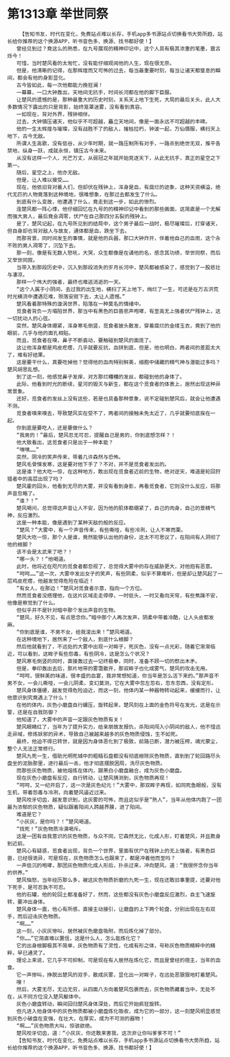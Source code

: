# 第1313章 举世同祭
        【告知书友，时代在变化，免费站点难以长存，手机app多书源站点切换看书大势所趋，站长给你推荐的这个换源APP，听书音色多、换源、找书都好使！】
       曾经见到过？竟这么的熟悉，在九号展现的精神印记中，这个人具有极其浓重的笔墨，震古烁今！
       可惜，当时楚风看的太匆忙，没有能仔细观阅他的人生，现在很无奈。
       但是，他清晰的记得，在那辉煌而又可怖的过去，每当最重要时刻，每当让诸天都窒息的瞬间，都会有他的身影显化。
       古今皆如此，每一次他都能力挽狂澜！
       一幕幕，一口大钟轰出，天地间无抗手，时间长河都在他的脚下臣服。
       让楚风的遗憾的是，那种最重大的历史时刻，关系天上地下生死，大局的最后关头，此人大多数情况下露出的只是背影，始终笼罩迷雾，没有看到真容。
       一如现在，背对外界，残钟相伴。
       过去，大钟镇压诸天，他似乎不可超越，矗立天地间，像是一面永远不可超越的丰碑。
       他的一生太辉煌与璀璨，没有战胜不了的敌人，摧枯拉朽，钟波一起，万仙慑服，横扫天上地下，古今无敌。
       所谓人生高歌，没有低谷，从少年时期，就一路压制所有对手，一路杀到绝世无双，推平各禁地，纵身一跃，成就永恒，镇压古今未来。
       从没有这样一个人，光芒万丈，从弱冠之年就开始竞逐天下，从此无抗手，真正的星空之下第一。
       随后，星空之上，他亦无敌。
       但是，让人难以接受……
       现在，他依旧背对着人们，但却伏在残钟上，浑身是血，有腐烂的迹象，这种天资横溢，绝代无匹的人物竟落到这种境地，很难想象，在那过去都发生了什么。
       到底有什么变故，他遭遇了什么，竟走到这一步，如此的惨烈。
       连楚风都一阵心悸，他仔细回忆在九号的的精神印记中看到的那些画面，这简直是一个无解而强大男人，最后竟会凋零，伏尸在自己那四分五裂的残钟上。
       是了，楚风记起，在九号所见到的结局中，这个男子最后一战时，极尽璀璨后，打穿诸天，但自身却也背对敌人与故友，通体都是血，跌坐下去。
       而那背景，同时间发生的事情，就是他的兵器，那口大钟炸开，伴着他自己的血雨，这个永不败的男人凋零了，沉坠下去。
       那一刻，像是有无数人怒吼，大哭，众生都像是在诵他的名，感念其功绩，举世同祭，而后又举世同寂。
       当带入到那段历史中，沉入到那段消失的岁月长河中，楚风都被感染了，感觉到了一股悲壮与凄凉。
       那样一个伟大的强者，最终也难逃消逝的一天。
       “这个人属于小阴间，去过我的出生地，横扫了天上地下，绚烂了一生，可还是在万古洪荒时光横流中遭遇厄难，殒落安寂下去，太让人遗憾。”
       楚风看着那特殊的漩涡世界，陷落在一种莫名的情绪中。
       觅食者背负一方塌陷世界，那当中有黑色的巨兽悲声咆哮，有至高无上强者伏尸残钟上，这一切扰动人的心弦。
       突然，楚风身体绷紧，浑身寒毛倒竖，觅食者披头散发，穿着腐烂的金缕玉衣，竟到了他的眼前，几乎与他的面孔相贴。
       而且，觅食者在嗅，鼻子不断翕动，要触碰到楚风的面庞了。
       这让他浑身都是鸡皮疙瘩，几乎就要反抗，血拼到底，但是，他也明白，两者间的差距太大了，难有好结果。
       这是要干什么，真要吃掉他？觉得他的血肉特别鲜美，细胞中储藏的精气神与潜能过多吗？楚风胡思乱想。
       到了这一刻，他感觉鼻子发痒，对方那烂糟糟的发丝，都碰到他的身体了。
       此际，他看到时光的断续，星河的毁灭与新生，都在这个觅食者的体表上，居然出现这种异常景象。
       还好，觅食者的发丝上没有这些，若是也具备那种景象，说不定碰到楚风后，就会让他遭遇不测。
       觅食者嗅来嗅去，导致楚风实在受不了，两者间的接触未免太近了，几乎就要彻底挨在一起。
       你到底是要吃人，还是要做什么？
       “我男的！”最后，楚风忍无可忍，提醒自己是男的，你到底想怎样？！
       他大致看出，这觅食者只是出于一种本能？
       “嘿嘿……”
       突然，阴冷的笑声传来，带着几许森然与恐怖。
       楚风毛骨悚发寒，这是要对他下手了？不对，并不是觅食者发出的。
       这是谁？他大吃一惊，在这种地方，敢出现在觅食者近前的生物，绝对逆天，难道是轮回狩猎者中的高层出现了吗？
       楚风霍的回头，他看到无尽的大雾，并没有看到身影，再看觅食者，它则没什么反应，将那声音忽略了。
       “谁？！”
       楚风喝问，总觉得这声音让人不安，因为他的肌体都绷紧了，自己的肉身，自己的景精气神，反应激烈。
       这是一种本能，像是遇到了某种天敌的般的反应。
       “楚风？”大雾中，有一个声音传来，有些嘶哑，有些冷冽，让人不寒而栗。
       楚风大吃一惊，那个人是谁，竟然能够认出他的身份，这太不可思议了，在阳间有人洞彻了他的根脚？
       该不会是太武来了吧？！
       “哪一头？！”他喝道。
       此时，他将近在咫尺的觅食者都忽视了，总觉得大雾中的存在威胁更大，对他抱有恶意。
       “呵呵……”这一次，大雾中发出女子的笑声，有些阴柔，似乎不算难听，但是却让楚风起了一层鸡皮疙瘩，他越发觉得危险在临近！
       “有女人，在那边！”楚风对觅食者示意，指向一个方位。
       然而觅食者没搭理他，在这片区域走走停停，一时低头，一时又看向天穹，有些焦躁不安，他像是察觉到了什么。
       但似乎并不是针对暗中那个发出声音的生物。
       “楚风，好久不见，有点思念你。”暗中那个人再次发声，阴柔中带着冷酷，让人头皮都发麻。
       “你到底是谁，不男不女，给我滚出来！”楚风喝道。
       在这种境地下，居然来了一个敌人，到底什么根脚？
       然后他就看到了，不远处的大雾中出现一对眸子，死灰色，没有一点光彩，随着它渐渐临近，可以看到，这眸子有些怨毒，有些阴冷，这是怎么个状况？
       楚风寒毛倒竖的同时，直接轰过去一记终极拳，同时，准备不顾一切的祭出木矛。
       但是，拳印轰出去后，那片地带的雾霭散开，那双眸子也化成雾气，楚风的攻击无用。
       “呵呵，很鲜美的味道，很丰盛的血宴，我非常想知道，你当年是怎么活下来的。”那声音不男不女，一会儿嘶哑，一会儿阴柔，变幻莫测，它在大雾中忽左忽右，忽东忽西，没有定形。
       楚风身体僵硬，越发觉得危险迫近，而这一刻，他体内某一种器物转动起来，缓缓而行，让他意识到究竟遇上了什么！
       在他的体内，灰色小磨盘自行碾压，旋转起来，楚风刻在上面的金色符号在发光，这是在示警，还是在自我防御？
       他知道了，大雾中的声音一定跟灰色物质有关！
       楚风眼睛红了，当年为了提升实力，给亲朋故友报仇，杀阳间闯入小阴间的敌人，他不惜远走异域，修炼妖邪的异术，导致自己被越来越多的灰色物质侵蚀，生不如死。
       最终，他迫不得已转世，就是因为身体恶化到了极致，前路已断，潜力被压榨，魂光蒙尘，整个人无法正常修行。
       楚风九死一生，借助光明死城中的粗糙石盘都没有彻底根除灰色物质，直到到了轮回路尽头盘坐的泥胎那里，进行最后一击，他才彻底摆脱困局，洗尽灰色物质。
       而那些灰色物质，被他熔炼在体内，跟黑白小磨盘融合，成为灰色小磨盘。
       现在灰色小磨盘有反应，自行转动，让楚风猜测到，灰色物质再现！
       “呵呵，又一纪开启了，这一次是灰色纪元！”大雾中，那双眸子再现，如同死鱼眼般，没有生机，带着怨毒与冷冽，向着楚风逼近过来。
       楚风咬牙切齿，越发意识到，这灰雾的可怖，而且这似乎是“熟人”，当年从他体内跑了一团最为浓郁的灰色物质，疑似跟着阳间人跨越界膜，进了阳间。
       难道是它？
       “小灰灰，是你吗？！”楚风喝道。
       “找死！”灰色物质冷漠喝斥。
       这是一团有自我意识的灰色物质，与众不同，它森然无比，化成人形，盯着楚风，并且欺身到近前。
       楚风心有疑惑，觅食者出现，背负一个世界，里面有伏尸在残钟上的无上强者，有黑色巨兽，已经很诡异，可是现在，灰色物质怎么也跟来了，都是冲着他而至吗？
       一声低沉的咆哮，那团灰色物质化成人形后，扑杀过来，冲向楚风，道：“我很怀念你当年的供养。”
       楚风恼怒，当年经历那么多，被这灰色物质折磨的九死一生，现在还敢旧事重提，还要对他下死手，是可忍孰不可忍。
       他的石罐，他的轮回土都准备好了，然而，这些都没有灰色小磨盘反应激烈，自主飞速旋转，要冲出身体。
       楚风身体一震，他心有所感，直接主动接引，让磨盘的上下两个轮盘，分别出现在左右双手，而后迎击灰色物质。
       “啊……”
       这一刻，小灰灰惨叫，居然被灰色磨盘吸附，而后炼化掉了部分。
       “你……”它简直难以置信，这是什么人，怎么能炼化它？
       它的出身根脚极其不简单，灰色物质有了灵性，化成有形之体，号称灰色物质精粹中的精粹，早已通灵了。
       理论上来说，它几乎不可抑制，可是现在有人居然在炼化它，而且是曾经的宿主，当年的血食。
       它一声惨叫，挣脱出楚风的双手，散成灰雾，显化出一对眸子，在远处恶狠狠地盯着楚风。
       嗖！
       然后，大雾无尽，无边无穷，从四面八方向着楚风包裹而去，灰色物质藏着当中，无处不在，从不同方位没入楚风躯体中。
       灰色小磨盘转动，瞬间回归楚风身体深处，而后它开始疯狂旋转。
       但凡进入他身体中的灰色物质都被小磨盘炼化吸收，成为它的一部分，这一刻楚风明显感觉到灰色小破盘在变强，在壮大，在厚实，成为不可测的器物！
       “啊……”灰色物质大叫，惊骇欲绝。
       楚风咬牙切齿，道：“小灰灰，你还敢来害我，这次非让你叫爹爹不可！”
       【告知书友，时代在变化，免费站点难以长存，手机app多书源站点切换看书大势所趋，站长给你推荐的这个换源APP，听书音色多、换源、找书都好使！】
